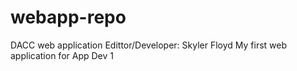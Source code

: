 # webapp-repo
DACC web application
Edittor/Developer: Skyler Floyd
My first web application for App Dev 1
